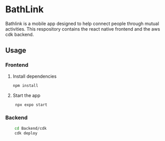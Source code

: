 # BathLink

Bathlink is a mobile app designed to help connect people through mutual activities. This respository contains the react native frontend and the aws cdk backend.

## Usage

### Frontend

1. Install dependencies

   ```bash
   npm install
   ```

2. Start the app

   ```bash
    npx expo start
   ```

### Backend

```bash
    cd Backend/cdk
    cdk deploy
   ```

